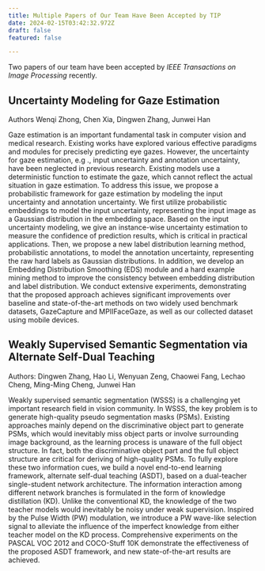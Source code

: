 ```yaml
---
title: Multiple Papers of Our Team Have Been Accepted by TIP
date: 2024-02-15T03:42:32.972Z
draft: false
featured: false

---
```

Two papers of our team have been accepted by *IEEE Transactions on Image Processing* recently.

<!--more-->

## Uncertainty Modeling for Gaze Estimation

Authors Wenqi Zhong, Chen Xia, Dingwen Zhang, Junwei Han

Gaze estimation is an important fundamental task in computer vision and medical research. Existing works have explored various effective paradigms and modules for precisely predicting eye gazes. However, the uncertainty for gaze estimation, e.g ., input uncertainty and annotation uncertainty, have been neglected in previous research. Existing models use a deterministic function to estimate the gaze, which cannot reflect the actual situation in gaze estimation. To address this issue, we propose a probabilistic framework for gaze estimation by modeling the input uncertainty and annotation uncertainty. We first utilize probabilistic embeddings to model the input uncertainty, representing the input image as a Gaussian distribution in the embedding space. Based on the input uncertainty modeling, we give an instance-wise uncertainty estimation to measure the confidence of prediction results, which is critical in practical applications. Then, we propose a new label distribution learning method, probabilistic annotations, to model the annotation uncertainty, representing the raw hard labels as Gaussian distributions. In addition, we develop an Embedding Distribution Smoothing (EDS) module and a hard example mining method to improve the consistency between embedding distribution and label distribution. We conduct extensive experiments, demonstrating that the proposed approach achieves significant improvements over baseline and state-of-the-art methods on two widely used benchmark datasets, GazeCapture and MPIIFaceGaze, as well as our collected dataset using mobile devices.



## Weakly Supervised Semantic Segmentation via Alternate Self-Dual Teaching

Authors: Dingwen Zhang, Hao Li, Wenyuan Zeng, Chaowei Fang, Lechao Cheng, Ming-Ming Cheng, Junwei Han

Weakly supervised semantic segmentation (WSSS) is a challenging yet important research field in vision community. In WSSS, the key problem is to generate high-quality pseudo segmentation masks (PSMs). Existing approaches mainly depend on the discriminative object part to generate PSMs, which would inevitably miss object parts or involve surrounding image background, as the learning process is unaware of the full object structure. In fact, both the discriminative object part and the full object structure are critical for deriving of high-quality PSMs. To fully explore these two information cues, we build a novel end-to-end learning framework, alternate self-dual teaching (ASDT), based on a dual-teacher single-student network architecture. The information interaction among different network branches is formulated in the form of knowledge distillation (KD). Unlike the conventional KD, the knowledge of the two teacher models would inevitably be noisy under weak supervision. Inspired by the Pulse Width (PW) modulation, we introduce a PW wave-like selection signal to alleviate the influence of the imperfect knowledge from either teacher model on the KD process. Comprehensive experiments on the PASCAL VOC 2012 and COCO-Stuff 10K demonstrate the effectiveness of the proposed ASDT framework, and new state-of-the-art results are achieved.